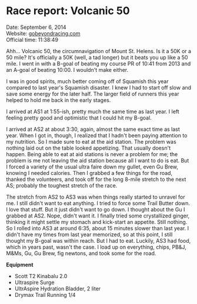 # Race report: Volcanic 50

Date: September 6, 2014  
Website: [gobeyondracing.com](https://gobeyondracing.com/races/volcanic-50/)  
Official time: 11:38:49

Ahh... Volcanic 50, the circumnavigation of Mount St. Helens. Is it a 50K or a 50 mile? It's officially a 50K (well, a tad longer) but it beats you up like a 50 mile. I went in with a B-goal of beating my course PR of 10:41 from 2013 and an A-goal of beating 10:00. I wouldn't make either.

I was in good spirits, much better coming off of Squamish this year compared to last year's Squamish disaster. I knew I had to start off slow and save some energy for the later half. The larger field of runners this year helped to hold me back in the early stages.

I arrived at AS1 at 1:55-ish, pretty much the same time as last year. I left feeling pretty good and optimistic that I could hit my B-goal.

I arrived at AS2 at about 3:30, again, almost the same exact time as last year. When I got in, though, I realized that I hadn't been paying attention to my nutrition. So I made sure to eat at the aid station. The problem was nothing laid out on the table looked appetizing. That usually doesn't happen. Being able to eat at aid stations is never a problem for me; the problem is me not leaving the aid station because all I want to do is eat. But I forced a variety of the usual ultra faire down my gullet, even Gu Brew, knowing I needed calories. Then I grabbed a few things for the road, thanked the volunteers, and took off for the long 8-mile stretch to the next AS; probably the toughest stretch of the race.

The stretch from AS2 to AS3 was when things really started to unravel for me. I still didn't want to eat anything. I tried to force some Trail Butter down. I love that stuff. But it just didn't want to go down. I thought about the Gu I grabbed at AS2. Nope, didn't want it. I finally tried some crystallized ginger, thinking it might settle my stomach and kick-start an appetite. Still nothing. So I rolled into AS3 at around 6:35, about 15 minutes slower than last year. I didn't have my times from last year memorized, so at this point, I still thought my B-goal was within reach. But I had to eat. Luckily, AS3 had food, which in years past, wasn't the case. I load up on everything, chips, PB&J, M&Ms, Gu, Gu Brew, fig newtons, and took some for the road.

**Equipment**

* Scott T2 Kinabalu 2.0
* Ultraspire Surge
* UltrAspire Hydration Bladder, 2 liter
* Drymax Trail Running 1/4
